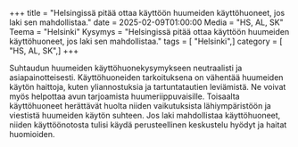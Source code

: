 +++
title = "Helsingissä pitää ottaa käyttöön huumeiden käyttöhuoneet, jos laki sen mahdollistaa."
date = 2025-02-09T01:00:00
Media = "HS, AL, SK"
Teema = "Helsinki"
Kysymys = "Helsingissä pitää ottaa käyttöön huumeiden käyttöhuoneet, jos laki sen mahdollistaa."
tags = [ "Helsinki",]
category = [ "HS, AL, SK",]
+++

Suhtaudun huumeiden käyttöhuonekysymykseen neutraalisti ja asiapainotteisesti. Käyttöhuoneiden tarkoituksena on vähentää huumeiden käytön haittoja, kuten yliannostuksia ja tartuntatautien leviämistä. Ne voivat myös helpottaa avun tarjoamista huumeriippuvaisille. Toisaalta käyttöhuoneet herättävät huolta niiden vaikutuksista lähiympäristöön ja viestistä huumeiden käytön suhteen. Jos laki mahdollistaa käyttöhuoneet, niiden käyttöönotosta tulisi käydä perusteellinen keskustelu hyödyt ja haitat huomioiden.